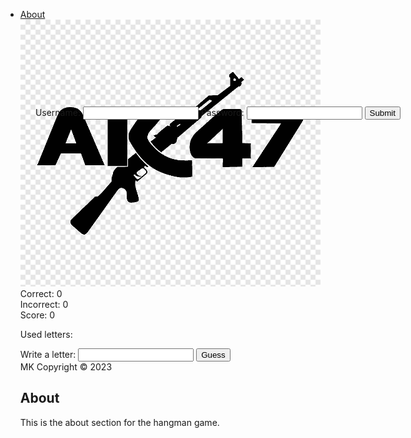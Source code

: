 <!DOCTYPE html>
<html>
  <head>
    <meta name="viewport" content="width=device-width, initial-scale=1.0">
    <title>Hangman Game</title>
    <link rel="shortcut icon" type="image/x-icon" href="favicon.ico">
    </head>    
    <link rel="stylesheet" type="text/css" href="hangman.css">
    <link rel="stylesheet" href="animate.css">
    <style>
      #login-form {
        position: absolute;
        top: 220px;
        right: 100px;
      }
    </style>
</head>
<body>
  <div id="menu">
      <ul>
        <li><a href="about.html" id="about-link">About</a></li>  
  <div id="logo">
    <img src="logo.png" alt="Logo">
  </div>
  <div id="login-form">
    <form>
      <label for="username">Username:</label>
      <input type="text" id="username" name="username">
      <label for="password">Password:</label>
      <input type="password" id="password" name="password">
      <button type="submit">Submit</button>
    </form>
  </div>
<div id="scoreboard">
  <div id="correct">Correct: <span id="correct-count">0</span></div>
  <div id="incorrect">Incorrect: <span id="incorrect-count">0</span></div>
  <div id="score">Score: <span id="score-count">0</span></div>
</div>
  <p id="displayWord"></p>
  <p id="lives"></p>
  <div id="used-letters">
    <p id="display-used-letters">Used letters: </p>
  </div>
  <form>
    <label for="letter">Write a letter:</label>
    <input type="text" id="letter" name="letter">
    <button type="button" onclick="checkLetter()">Guess</button>
  </form>
  <div class="copyright">MK Copyright © 2023</div>
  <script src="hangman.js"></script>
  <section id="section1" class="about">
    <h1>About</h1>
    <p>This is the about section for the hangman game.</p>
  </section>
</body>
</html>
